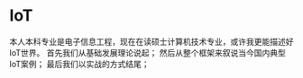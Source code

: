 # IoT
本人本科专业是电子信息工程，现在在读硕士计算机技术专业，或许我更能描述好IoT世界。
首先我们从基础发展理论说起；
然后从整个框架来叙说当今国内典型IoT案例；
最后我们以实战的方式结尾；
